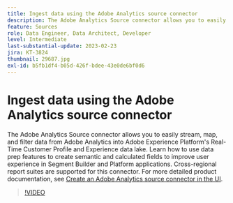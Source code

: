 ```yaml
---
title: Ingest data using the Adobe Analytics source connector
description: The Adobe Analytics Source connector allows you to easily stream, map, and filter data from Adobe Analytics into Adobe Experience Platform's Real-Time Customer Profile and Experience data lake.
feature: Sources
role: Data Engineer, Data Architect, Developer
level: Intermediate
last-substantial-update: 2023-02-23
jira: KT-3824
thumbnail: 29687.jpg
exl-id: b5fb1df4-b05d-426f-bdee-43e0de6bf0d6
---
```

# Ingest data using the Adobe Analytics source connector

The Adobe Analytics Source connector allows you to easily stream, map, and filter data from Adobe Analytics into Adobe Experience Platform's Real-Time Customer Profile and Experience data lake. Learn how to use data prep features to create semantic and calculated fields to improve user experience in Segment Builder and Platform applications. Cross-regional report suites are supported for this connector. For more detailed product documentation, see [Create an Adobe Analytics source connector in the UI](https://experienceleague.adobe.com/docs/experience-platform/sources/ui-tutorials/create/adobe-applications/analytics.html).

>[!VIDEO](https://video.tv.adobe.com/v/29687?quality=12&learn=on)
